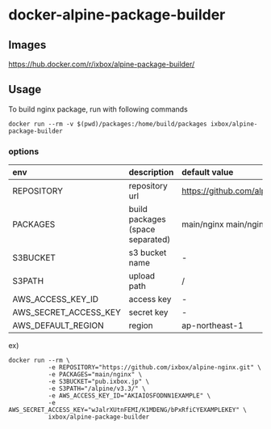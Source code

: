 # docker-alpine-package-builder

## **Images**

https://hub.docker.com/r/ixbox/alpine-package-builder/

## **Usage**
To build nginx package, run with following commands
```shell
docker run --rm -v $(pwd)/packages:/home/build/packages ixbox/alpine-package-builder
```

### options

| env | description | default value |
|:----|:------------|:--------------|
| REPOSITORY | repository url | https://github.com/alpinelinux/aports.git |
| PACKAGES | build packages (space separated) | main/nginx main/nginx-lua |
| S3BUCKET | s3 bucket name | - |
| S3PATH | upload path | / |
| AWS_ACCESS_KEY_ID | access key | - |
| AWS_SECRET_ACCESS_KEY | secret key | - |
| AWS_DEFAULT_REGION | region | ap-northeast-1 |

ex)
```
docker run --rm \
           -e REPOSITORY="https://github.com/ixbox/alpine-nginx.git" \
           -e PACKAGES="main/nginx" \
           -e S3BUCKET="pub.ixbox.jp" \
           -e S3PATH="/alpine/v3.3/" \
           -e AWS_ACCESS_KEY_ID="AKIAIOSFODNN1EXAMPLE" \
           -e AWS_SECRET_ACCESS_KEY="wJalrXUtnFEMI/K1MDENG/bPxRfiCYEXAMPLEKEY" \
           ixbox/alpine-package-builder
```